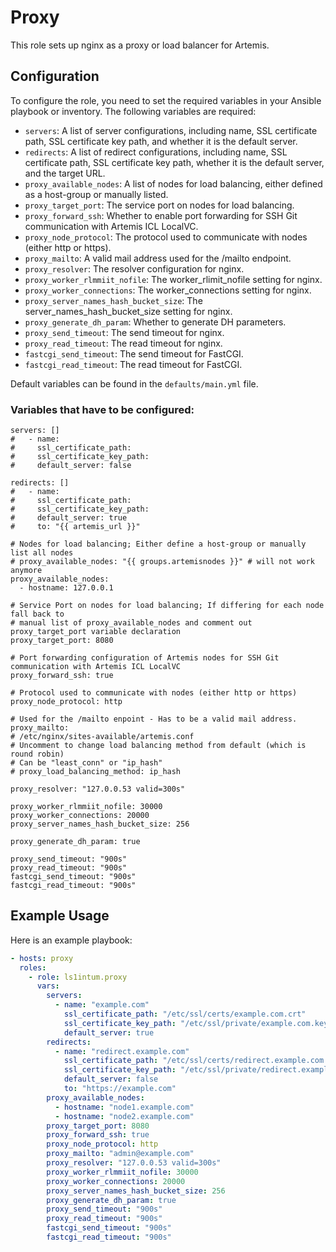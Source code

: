# Proxy

This role sets up nginx as a proxy or load balancer for Artemis.

## Configuration

To configure the role, you need to set the required variables in your Ansible playbook or inventory. The following variables are required:

- `servers`: A list of server configurations, including name, SSL certificate path, SSL certificate key path, and whether it is the default server.
- `redirects`: A list of redirect configurations, including name, SSL certificate path, SSL certificate key path, whether it is the default server, and the target URL.
- `proxy_available_nodes`: A list of nodes for load balancing, either defined as a host-group or manually listed.
- `proxy_target_port`: The service port on nodes for load balancing.
- `proxy_forward_ssh`: Whether to enable port forwarding for SSH Git communication with Artemis ICL LocalVC.
- `proxy_node_protocol`: The protocol used to communicate with nodes (either http or https).
- `proxy_mailto`: A valid mail address used for the /mailto endpoint.
- `proxy_resolver`: The resolver configuration for nginx.
- `proxy_worker_rlmmiit_nofile`: The worker_rlimit_nofile setting for nginx.
- `proxy_worker_connections`: The worker_connections setting for nginx.
- `proxy_server_names_hash_bucket_size`: The server_names_hash_bucket_size setting for nginx.
- `proxy_generate_dh_param`: Whether to generate DH parameters.
- `proxy_send_timeout`: The send timeout for nginx.
- `proxy_read_timeout`: The read timeout for nginx.
- `fastcgi_send_timeout`: The send timeout for FastCGI.
- `fastcgi_read_timeout`: The read timeout for FastCGI.

Default variables can be found in the `defaults/main.yml` file.

### Variables that have to be configured:

```
servers: []
#   - name:
#     ssl_certificate_path:
#     ssl_certificate_key_path:
#     default_server: false

redirects: []
#   - name:
#     ssl_certificate_path:
#     ssl_certificate_key_path:
#     default_server: true
#     to: "{{ artemis_url }}"

# Nodes for load balancing; Either define a host-group or manually list all nodes
# proxy_available_nodes: "{{ groups.artemisnodes }}" # will not work anymore
proxy_available_nodes:
  - hostname: 127.0.0.1

# Service Port on nodes for load balancing; If differing for each node fall back to
# manual list of proxy_available_nodes and comment out proxy_target_port variable declaration
proxy_target_port: 8080

# Port forwarding configuration of Artemis nodes for SSH Git communication with Artemis ICL LocalVC
proxy_forward_ssh: true

# Protocol used to communicate with nodes (either http or https)
proxy_node_protocol: http

# Used for the /mailto enpoint - Has to be a valid mail address.
proxy_mailto:
# /etc/nginx/sites-available/artemis.conf
# Uncomment to change load balancing method from default (which is round robin)
# Can be "least_conn" or "ip_hash"
# proxy_load_balancing_method: ip_hash

proxy_resolver: "127.0.0.53 valid=300s"

proxy_worker_rlmmiit_nofile: 30000
proxy_worker_connections: 20000
proxy_server_names_hash_bucket_size: 256

proxy_generate_dh_param: true

proxy_send_timeout: "900s"
proxy_read_timeout: "900s"
fastcgi_send_timeout: "900s"
fastcgi_read_timeout: "900s"
```

## Example Usage

Here is an example playbook:

```yaml
- hosts: proxy
  roles:
    - role: ls1intum.proxy
      vars:
        servers:
          - name: "example.com"
            ssl_certificate_path: "/etc/ssl/certs/example.com.crt"
            ssl_certificate_key_path: "/etc/ssl/private/example.com.key"
            default_server: true
        redirects:
          - name: "redirect.example.com"
            ssl_certificate_path: "/etc/ssl/certs/redirect.example.com.crt"
            ssl_certificate_key_path: "/etc/ssl/private/redirect.example.com.key"
            default_server: false
            to: "https://example.com"
        proxy_available_nodes:
          - hostname: "node1.example.com"
          - hostname: "node2.example.com"
        proxy_target_port: 8080
        proxy_forward_ssh: true
        proxy_node_protocol: http
        proxy_mailto: "admin@example.com"
        proxy_resolver: "127.0.0.53 valid=300s"
        proxy_worker_rlmmiit_nofile: 30000
        proxy_worker_connections: 20000
        proxy_server_names_hash_bucket_size: 256
        proxy_generate_dh_param: true
        proxy_send_timeout: "900s"
        proxy_read_timeout: "900s"
        fastcgi_send_timeout: "900s"
        fastcgi_read_timeout: "900s"
```
